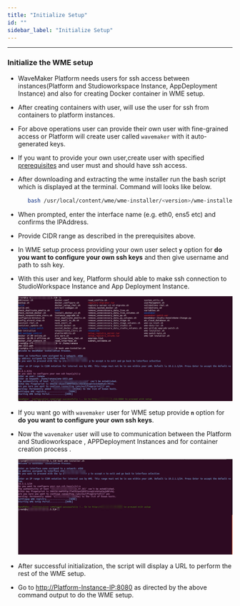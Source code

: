 ```yaml
---
title: "Initialize Setup"
id: ""
sidebar_label: "Initialize Setup"
---
```

---

### Initialize the WME setup

- WaveMaker Platform needs users for ssh access between instances(Platform and Studioworkspace Instance, AppDeployment Instance) and also for creating Docker container in WME setup.
- After creating containers with user, will use the user for ssh from containers to platform instances.
- For above operations user can provide their own user with fine-grained access or Platform will create user called `wavemaker` with it auto-generated keys.
- If you want to provide your own user,create user with specified [prerequisites](../install-prerequisites.md) and user must and should have ssh access.
- After downloading and extracting the wme installer run the bash script which is displayed at the terminal. Command will looks like below.

    ```bash
       bash /usr/local/content/wme/wme-installer/<version>/wme-installer.sh
    ```

- When prompted, enter the interface name (e.g. eth0, ens5 etc) and confirms the IPAddress.
- Provide CIDR range as described in the prerequisites above.
- In WME setup process providing your own user select **`y`** option for **do you want to configure your own ssh keys** and then give username and path to ssh key.
- With this user and key, Platform should able to make ssh connection to StudioWorkspace Instance and App Deployment Instance.

  [![custom user setup initialization](/learn/assets/wme-setup/setup-with-custom-user.jpg)](/learn/assets/wme-setup/setup-with-custom-user.jpg)


- If you want go with `wavemaker` user for WME setup provide **`n`** option for **do you want to configure your own ssh keys**.
- Now the `wavemaker` user will use to communication between the Platform and Studioworkspace , APPDeployment Instances and for container creation process .

  [![privellaged user setup initialization](/learn/assets/wme-setup/wme-setup-with-privillaged-user.jpg)](/learn/assets/wme-setup/wme-setup-with-privillaged-user.jpg)

- After successful initialization, the script will display a URL to perform the rest of the WME setup.
- Go to  <http://Platform-Instance-IP:8080> as directed by the above command output to do the WME setup.
